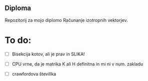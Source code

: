 ﻿## Diploma

Repozitorij za mojo diplomo Računanje izotropnih vektorjev.

# To do:
- [ ] Bisekcija kotov, ali je prav in SLIKA!
- [ ] CPU vrne, da je matrika K ali H definitna in mi ni v num. zakladu
- [ ] crawfordova števillka

